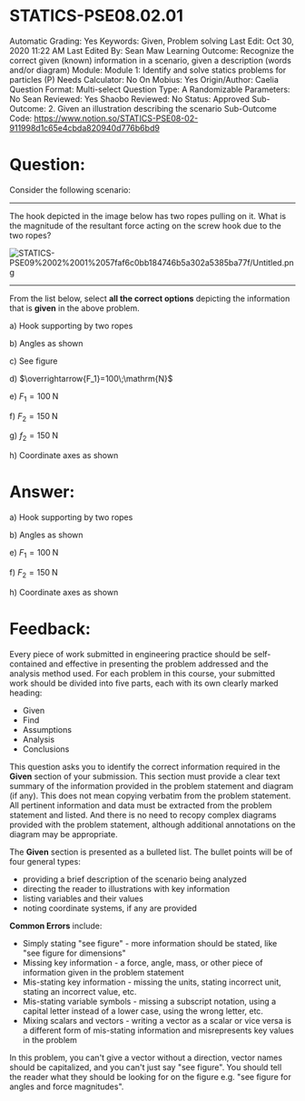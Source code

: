 # STATICS-PSE08.02.01

Automatic Grading: Yes
Keywords: Given, Problem solving
Last Edit: Oct 30, 2020 11:22 AM
Last Edited By: Sean Maw
Learning Outcome: Recognize the correct given (known) information in a scenario, given a description (words and/or diagram)
Module: Module 1: Identify and solve statics problems for particles (P)
Needs Calculator: No
On Mobius: Yes
Origin/Author: Caelia
Question Format: Multi-select
Question Type: A
Randomizable Parameters: No
Sean Reviewed: Yes
Shaobo Reviewed: No
Status: Approved
Sub-Outcome: 2. Given an illustration describing the scenario
Sub-Outcome Code: https://www.notion.so/STATICS-PSE08-02-911998d1c65e4cbda820940d776b6bd9

# Question:

Consider the following scenario:

---

The hook depicted in the image below has two ropes pulling on it. What is the magnitude of the resultant force acting on the screw hook due to the two ropes?

![STATICS-PSE09%2002%2001%2057faf6c0bb184746b5a302a5385ba77f/Untitled.png](STATICS-PSE09%2002%2001%2057faf6c0bb184746b5a302a5385ba77f/Untitled.png)

---

From the list below, select **all the correct options** depicting the information that is **given** in the above problem.  

a) Hook supporting by two ropes

b) Angles as shown

c) See figure

d) $\overrightarrow{F_1}=100\;\mathrm{N}$

e) $F_1=100\;\mathrm{N}$

f) $F_2=150\;\mathrm{N}$

g) $f_2=150\;\mathrm{N}$

h) Coordinate axes as shown

# Answer:

a) Hook supporting by two ropes

b) Angles as shown

e) $F_1=100\;\mathrm{N}$

f) $F_2=150\;\mathrm{N}$

h) Coordinate axes as shown

# Feedback:

Every piece of work submitted in engineering practice should be self-contained and effective in presenting the problem addressed and the analysis method used. For each problem in this course, your submitted work should be divided into five parts, each with its own clearly marked heading:

- Given
- Find
- Assumptions
- Analysis
- Conclusions

This question asks you to identify the correct information required in the **Given** section of your submission. This section must provide a clear text summary of the information provided in the problem statement and diagram (if any). This does not mean copying verbatim from the problem statement. All pertinent information and data must be extracted from the problem statement and listed. And there is no need to recopy complex diagrams provided with the problem statement, although additional annotations on the diagram may be appropriate.

The **Given** section is presented as a bulleted list. The bullet points will be of four general types:

- providing a brief description of the scenario being analyzed
- directing the reader to illustrations with key information
- listing variables and their values
- noting coordinate systems, if any are provided

**Common Errors** include:

- Simply stating "see figure" - more information should be stated, like "see figure for dimensions"
- Missing key information - a force, angle, mass, or other piece of information given in the problem statement
- Mis-stating key information - missing the units, stating incorrect unit, stating an incorrect value, etc.
- Mis-stating variable symbols - missing a subscript notation, using a capital letter instead of a lower case, using the wrong letter, etc.
- Mixing scalars and vectors - writing a vector as a scalar or vice versa is a different form of mis-stating information and misrepresents key values in the problem

In this problem, you can't give a vector without a direction, vector names should be capitalized, and you can't just say "see figure".  You should tell the reader what they should be looking for on the figure e.g. "see figure for angles and force magnitudes".